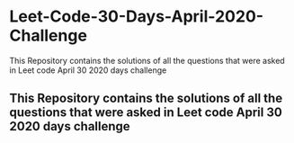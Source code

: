 # Leet-Code-30-Days-April-2020-Challenge
This Repository contains the solutions of all the questions that were asked in Leet code April 30 2020 days challenge
## This Repository contains the solutions of all the questions that were asked in Leet code April 30 2020 days challenge

